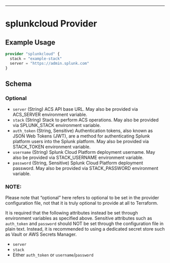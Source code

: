 ---


# splunkcloud Provider


## Example Usage

```terraform
provider "splunkcloud" {
  stack = "example-stack"
  server = "https://admin.splunk.com"
}
```

## Schema

### Optional

- `server` (String) ACS API base URL. May also be provided via ACS_SERVER environment variable.
- `stack` (String) Stack to perform ACS operations. May also be provided via SPLUNK_STACK environment variable.
- `auth_token` (String, Sensitive) Authentication tokens, also known as JSON Web Tokens (JWT), are a method for authenticating Splunk platform users into the Splunk platform. May also be provided via STACK_TOKEN environment variable.
- `username` (String) Splunk Cloud Platform deployment username. May also be provided via STACK_USERNAME environment variable.
- `password` (String, Sensitive) Splunk Cloud Platform deployment password. May also be provided via STACK_PASSWORD environment variable.

### NOTE:
Please note that “optional” here refers to optional to be set in the provider configuration file, not that it is truly optional to provide at all to Terraform. 

It is required that the following attributes instead be set through environment variables as specified above. Sensitive attributes such as `auth_token` and `password` should NOT be set through the configuration file in plain text. 
Instead, it is recommended to using a dedicated secret store such as Vault or AWS Secrets Manager. 
- `server`
- `stack`
- Either `auth_token` or `username`/`password` 